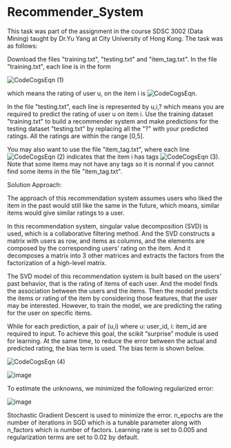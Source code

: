 # Recommender_System
This task was part of the assignment in the course SDSC 3002 (Data Mining) taught by Dr.Yu Yang at City University of Hong Kong. The task was as follows:

Download the files "training.txt", "testing.txt" and "item_tag.txt". In the file "training.txt", each line is in the form 

![CodeCogsEqn (1)](https://user-images.githubusercontent.com/60958440/188551499-a076e48a-6e92-49d3-9cc5-48252a4b02a6.gif)

which means the rating of user u, on the item i is ![CodeCogsEqn](https://user-images.githubusercontent.com/60958440/188551677-d7c6b1e5-e048-45c4-b046-976d3b0527a0.gif).

In the file "testing.txt", each line is represented by u,i,? which means you are required to predict the rating of user u on item i. Use the training dataset "training.txt" to build a recommender system and make predictions for the testing dataset "testing.txt" by replacing all the "?" with your predicted ratings. All the ratings are within the range [0,5].

You may also want to use the file "item_tag.txt", where each line ![CodeCogsEqn (2)](https://user-images.githubusercontent.com/60958440/188551961-75a67be2-f647-4e7b-885e-998d871a3597.gif) indicates that the item i has tags ![CodeCogsEqn (3)](https://user-images.githubusercontent.com/60958440/188552034-0519c725-53f7-41eb-80cc-f307f723893a.gif). Note that some items may not have any tags so it is normal if you cannot find some items in the file "item_tag.txt".


Solution Approach:

The approach of this recommendation system assumes users who liked the item in the past would still like the same in the future, which means, similar items would give similar ratings to a user.

In this recommendation system, singular value decomposition (SVD) is used, which is a collaborative filtering method. And the SVD constructs a matrix with users as row, and items as columns, and the elements are composed by the corresponding users’ rating on the item. And it decomposes a matrix into 3 other matrices and extracts the factors from the factorization of a high-level matrix. 

The SVD model of this recommendation system is built based on the users’ past behavior, that is the rating of items of each user. And the model finds the association between the users and the items. Then the model predicts the items or rating of the item by considering those features, that the user may be interested. However, to train the model, we are predicting the rating for the user on specific items. 

While for each prediction, a pair of (u,i) where u: user_id, i: item_id are required to input. To achieve this goal, the scikit “surprise” module is used for learning. At the same time, to reduce the error between the actual and predicted rating, the bias term is used. The bias term is shown below.

![CodeCogsEqn (4)](https://user-images.githubusercontent.com/60958440/188552521-f6f58c38-0729-4bd0-98ba-6f82f7d500b2.gif)

![image](https://user-images.githubusercontent.com/60958440/188552585-d1463b2e-305f-4772-99fb-a02255d2f149.png)

To estimate the unknowns, we minimized the following regularized error:

![image](https://user-images.githubusercontent.com/60958440/188552696-4ddbb9c8-b1a0-4a70-8ac7-84afaccd960a.png)

Stochastic Gradient Descent is used to minimize the error. n_epochs are the number of iterations in SGD which is a tunable parameter along with n_factors which is number of factors. Learning rate is set to 0.005 and regularization terms are set to 0.02 by default.







